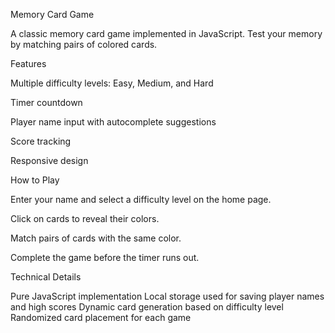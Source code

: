 Memory Card Game

A classic memory card game implemented in JavaScript. Test your memory by matching pairs of colored cards.

Features

Multiple difficulty levels: Easy, Medium, and Hard

Timer countdown

Player name input with autocomplete suggestions

Score tracking

Responsive design

How to Play

Enter your name and select a difficulty level on the home page.

Click on cards to reveal their colors.

Match pairs of cards with the same color.

Complete the game before the timer runs out.

Technical Details

Pure JavaScript implementation
Local storage used for saving player names and high scores
Dynamic card generation based on difficulty level
Randomized card placement for each game
